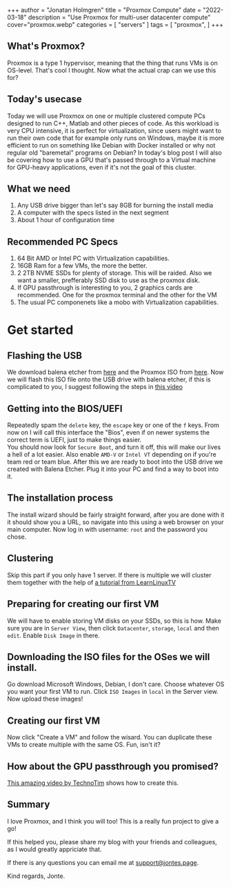 +++
author = "Jonatan Holmgren"
title = "Proxmox Compute"
date = "2022-03-18"
description = "Use Proxmox for multi-user datacenter compute"
cover="proxmox.webp"
categories = [
    "servers"
]
tags = [
    "proxmox",
]
+++
## What's Proxmox?
Proxmox is a type 1 hypervisor, meaning that the thing that runs VMs is on OS-level. That's cool I thought. Now what the actual crap can we use this for?

## Today's usecase
Today we will use Proxmox on one or multiple clustered compute PCs designed to run C++, Matlab and other pieces of code. As this workload is very CPU intensive, it is perfect for virtualization, since users might want to run their own code that for example only runs on Windows, maybe it is more efficient to run on something like Debian with Docker installed or why not regular old "baremetal" programs on Debian? In today's blog post I will also be covering how to use a GPU that's passed through to a Virtual machine for GPU-heavy applications, even if it's not the goal of this cluster.

## What we need
1. Any USB drive bigger than let's say 8GB for burning the install media
2. A computer with the specs listed in the next segment
3. About 1 hour of configuration time

## Recommended PC Specs
1. 64 Bit AMD or Intel PC with Virtualization capabilities.
2. 16GB Ram for a few VMs, the more the better.
3. 2 2TB NVME SSDs for plenty of storage. This will be raided. Also we want a smaller, prefferably SSD disk to use as the proxmox disk.
4. If GPU passthrough is interesting to you, 2 graphics cards are recommended. One for the proxmox terminal and the other for the VM
5. The usual PC componenets like a mobo with Virtualization capabilities.
  
# Get started

## Flashing the USB 
We download balena etcher from [here](https://www.balena.io/etcher/) and the Proxmox ISO from [here](https://www.proxmox.com/en/downloads). Now we will flash this ISO file onto the USB drive with balena etcher, if this is complicated to you, I suggest following the steps in [this video](https://www.youtube.com/watch?v=__YyFBRvj3o)

## Getting into the BIOS/UEFI
Repeatedly spam the `delete` key, the `escape` key or one of the `f` keys. From now on I will call this interface the "Bios", even if on newer systems the correct term is UEFI, just to make things easier.  
You should now look for `Secure Boot`, and turn it off, this will make our lives a hell of a lot easier. Also enable `AMD-V` or `Intel VT` depending on if you're team red or team blue. After this we are ready to boot into the USB drive we created with Balena Etcher. Plug it into your PC and find a way to boot into it.

## The installation process
The install wizard should be fairly straight forward, after you are done with it it should show you a URL, so navigate into this using a web browser on your main computer. Now log in with username: `root` and the password you chose.

## Clustering
Skip this part if you only have 1 server.
If there is multiple we will cluster them together with the help of [a tutorial from LearnLinuxTV](https://www.youtube.com/watch?v=QWyLilz1RqU)

## Preparing for creating our first VM
We will have to enable storing VM disks on your SSDs, so this is how. 
Make sure you are in `Server View`, then click `Datacenter`, `storage`, `local` and then `edit`. Enable `Disk Image` in there.

## Downloading the ISO files for the OSes we will install.
Go download Microsoft Windows, Debian, I don't care. Choose whatever OS you want your first VM to run.
Click `ISO Images` in `local` in the Server view. Now upload these images!

## Creating our first VM
Now click "Create a VM" and follow the wisard. You can duplicate these VMs to create multiple with the same OS. Fun, isn't it?

## How about the GPU passthrough you promised?
[This amazing video by TechnoTim](https://www.youtube.com/watch?v=fgx3NMk6F54) shows how to create this.

## Summary
I love Proxmox, and I think you will too! This is a really fun project to give a go!

If this helped you, please share my blog with your friends and colleagues, as I would greatly appriciate that.

If there is any questions you can email me at [support@jontes.page](mailto:support@jontes.page).

Kind regards, Jonte.